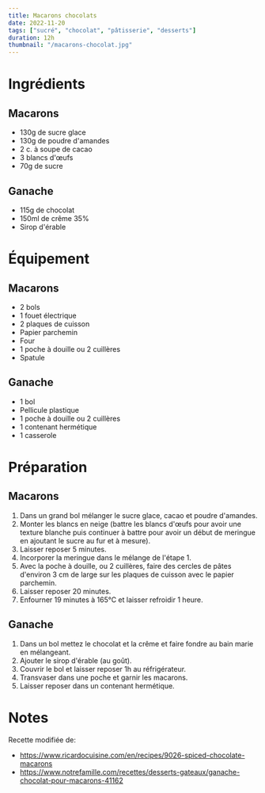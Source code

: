 ```yaml
---
title: Macarons chocolats
date: 2022-11-20
tags: ["sucré", "chocolat", "pâtisserie", "desserts"]
duration: 12h
thumbnail: "/macarons-chocolat.jpg"
---
```


# Ingrédients

## Macarons

+ 130g de sucre glace
+ 130g de poudre d'amandes
+ 2 c. à soupe de cacao
+ 3 blancs d'œufs
+ 70g de sucre

## Ganache

+ 115g de chocolat
+ 150ml de crême 35%
+ Sirop d'érable

# Équipement

## Macarons

+ 2 bols
+ 1 fouet électrique
+ 2 plaques de cuisson
+ Papier parchemin
+ Four
+ 1 poche à douille ou 2 cuillères
+ Spatule

## Ganache

+ 1 bol
+ Pellicule plastique
+ 1 poche à douille ou 2 cuillères
+ 1 contenant hermétique
+ 1 casserole

# Préparation

## Macarons

1. Dans un grand bol mélanger le sucre glace, cacao et poudre d'amandes.
2. Monter les blancs en neige (battre les blancs d'œufs pour avoir une texture blanche puis
continuer à battre pour avoir un début de meringue en ajoutant le sucre au fur et à mesure).
3. Laisser reposer 5 minutes.
4. Incorporer la meringue dans le mélange de l'étape 1.
5. Avec la poche à douille, ou 2 cuillères, faire des cercles de pâtes d'environ 3 cm de large
sur les plaques de cuisson avec le papier parchemin.
6. Laisser reposer 20 minutes.
7. Enfourner 19 minutes à 165°C et laisser refroidir 1 heure.

## Ganache

1. Dans un bol mettez le chocolat et la crême et faire fondre au bain marie en mélangeant.
2. Ajouter le sirop d'érable (au goût).
3. Couvrir le bol et laisser reposer 1h au réfrigérateur.
4. Transvaser dans une poche et garnir les macarons.
5. Laisser reposer dans un contenant hermétique.

# Notes

Recette modifiée de:
+ https://www.ricardocuisine.com/en/recipes/9026-spiced-chocolate-macarons
+ https://www.notrefamille.com/recettes/desserts-gateaux/ganache-chocolat-pour-macarons-41162